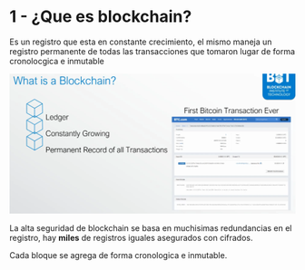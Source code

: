 # 1 - ¿Que es blockchain?

Es un registro que esta en constante crecimiento, el mismo maneja un registro permanente de todas las transacciones que tomaron lugar de forma cronolocgica e inmutable

![Foto de la primer transaccion en blockchain](../../.gitbook/assets/imagen%20%28299%29.png)

La alta seguridad de blockchain se basa en muchisimas redundancias en el registro, hay **miles** de registros iguales asegurados con cifrados.

Cada bloque se agrega de forma cronologica e inmutable.




